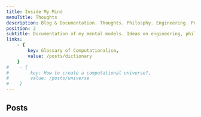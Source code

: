 ```yaml
---
title: Inside My Mind
menuTitle: Thoughts
description: Blog & Documentation. Thoughts. Philosphy. Engineering. Posts.
position: 2
subtitle: Documentation of my mental models. Ideas on engineering, philosophy and reality.
links:
    - {
        key: Glossary of Computationalism,
        value: /posts/dictionary
    }
#    - {
#        key: How to create a computational universe?,
#        value: /posts/universe
#    }
---
```


## Posts

<links icon="book-open" :items="links"> </links>

<br>